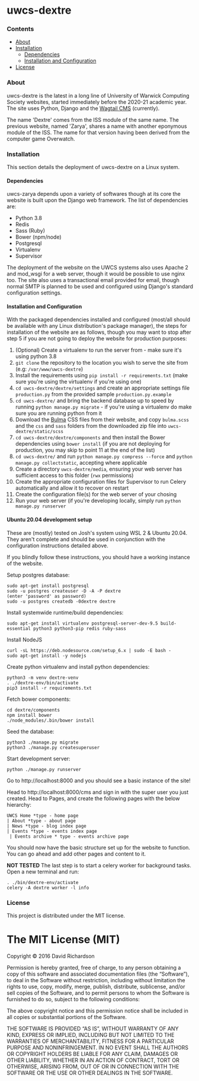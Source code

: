 # uwcs-dextre

### Contents
* [About](#about)
* [Installation](#installation)
  * [Dependencies](#dependencies)
  * [Installation and Configuration](#installation-and-configuration)
* [License](#license)

### About
uwcs-dextre is the latest in a long line of University of Warwick Computing Society websites, started immediately before the 2020-21 academic year. The site uses Python, Django and the [Wagtail CMS](https://github.com/torchbox/wagtail) (currently).

The name 'Dextre' comes from the ISS module of the same name. The previous website, named 'Zarya', shares a name with another eponymous module of the ISS. The name for that version having been derived from the computer game Overwatch.

### Installation
This section details the deployment of uwcs-dextre on a Linux system.

#### Dependencies
uwcs-zarya depends upon a variety of softwares though at its core the website is built upon the Django web framework. The list of dependencies are:

* Python 3.8
* Redis
* Sass (Ruby)
* Bower (npm/node)
* Postgresql
* Virtualenv
* Supervisor

The deployment of the website on the UWCS systems also uses Apache 2 and mod_wsgi for a web server, though it would be possible to use nginx too. The site also uses a transactional email provided for email, though normal SMTP is planned to be used and configured using Django's standard configuration settings.

#### Installation and Configuration
With the packaged dependencies installed and configured (most/all should be available with any Linux distribution's package manager), the steps for installation of the website are as follows, though you may want to stop after step 5 if you are not going to deploy the website for production purposes:

1. (Optional) Create a virtualenv to run the server from - make sure it's using python 3.8
2. `git clone` the repository to the location you wish to serve the site from (e.g: `/var/www/uwcs-dextre`)
3. Install the requirements using `pip install -r requirements.txt` (make sure you're using the virtualenv if you're using one)
4. `cd uwcs-dextre/dextre/settings` and create an appropriate settings file `production.py` from the provided sample `production.py.example`
5. `cd uwcs-dextre/` and bring the backend database up to speed by running `python manage.py migrate` - if you're using a virtualenv do make sure you are running python from it
6. Download the [Bulma](https://bulma.io/) CSS files from their website, and copy `bulma.scss` and the `css` and `sass` folders from the downloaded zip file into `uwcs-dextre/static/scss`
7. `cd uwcs-dextre/dextre/components` and then install the Bower dependencies using `bower install` (if you are not deploying for production, you may skip to point 11 at the end of the list)
8. `cd uwcs-dextre/` and run `python manage.py compress --force` and `python manage.py collectstatic`, accepting where applicable
9. Create a directory `uwcs-dextre/media`, ensuring your web server has sufficient access to this folder (`rwx` permissions)
10. Create the appropriate configuration files for Supervisor to run Celery automatically and allow it to recover on restart
11. Create the configuration file(s) for the web server of your chosing
12. Run your web server (if you're developing locally, simply run `python manage.py runserver`

#### Ubuntu 20.04 development setup
These are (mostly) tested on Josh's system using WSL 2 & Ubuntu 20.04. They aren't complete and should be used in conjunction with the configuration instructions detailed above.

If you blindly follow these instructions, you should have a working instance of the website.

Setup postgres database:
```
sudo apt-get install postgresql
sudo -u postgres createuser -D -A -P dextre
(enter 'password' as password)
sudo -u postgres createdb -0dextre dextre
```

Install systemwide runtime/build dependencies:
```
sudo apt-get install virtualenv postgresql-server-dev-9.5 build-essential python3 python3-pip redis ruby-sass
```

Install NodeJS
```
curl -sL https://deb.nodesource.com/setup_6.x | sudo -E bash -
sudo apt-get install -y nodejs
```

Create python virtualenv and install python dependencies:
```
python3 -m venv dextre-venv
. ./dextre-env/bin/activate
pip3 install -r requirements.txt
```

Fetch bower components:
```
cd dextre/components
npm install bower
./node_modules/.bin/bower install
```

Seed the database:
```
python3 ./manage.py migrate
python3 ./manage.py createsuperuser
```

Start development server:
```
python ./manage.py runserver
```

Go to http://localhost:8000 and you should see a basic instance of the site!

Head to http://localhost:8000/cms and sign in with the super user you just created. Head to Pages, and create the following pages with the below hierarchy:
```
UWCS Home *type - home page
| About *type - about page
| News *type - blog index page
| Events *type - events index page
 | Events archive * type - events archive page
```

You should now have the basic structure set up for the website to function. You can go ahead and add other pages and content to it.

**NOT TESTED** The last step is to start a celery worker for background tasks. Open a new terminal and run:

```
. ./bin/dextre-env/activate
celery -A dextre worker -l info
```

### License
This project is distributed under the MIT license.

The MIT License (MIT)
=====================

Copyright © 2016 David Richardson

Permission is hereby granted, free of charge, to any person
obtaining a copy of this software and associated documentation
files (the “Software”), to deal in the Software without
restriction, including without limitation the rights to use,
copy, modify, merge, publish, distribute, sublicense, and/or sell
copies of the Software, and to permit persons to whom the
Software is furnished to do so, subject to the following
conditions:

The above copyright notice and this permission notice shall be
included in all copies or substantial portions of the Software.

THE SOFTWARE IS PROVIDED “AS IS”, WITHOUT WARRANTY OF ANY KIND,
EXPRESS OR IMPLIED, INCLUDING BUT NOT LIMITED TO THE WARRANTIES
OF MERCHANTABILITY, FITNESS FOR A PARTICULAR PURPOSE AND
NONINFRINGEMENT. IN NO EVENT SHALL THE AUTHORS OR COPYRIGHT
HOLDERS BE LIABLE FOR ANY CLAIM, DAMAGES OR OTHER LIABILITY,
WHETHER IN AN ACTION OF CONTRACT, TORT OR OTHERWISE, ARISING
FROM, OUT OF OR IN CONNECTION WITH THE SOFTWARE OR THE USE OR
OTHER DEALINGS IN THE SOFTWARE.
